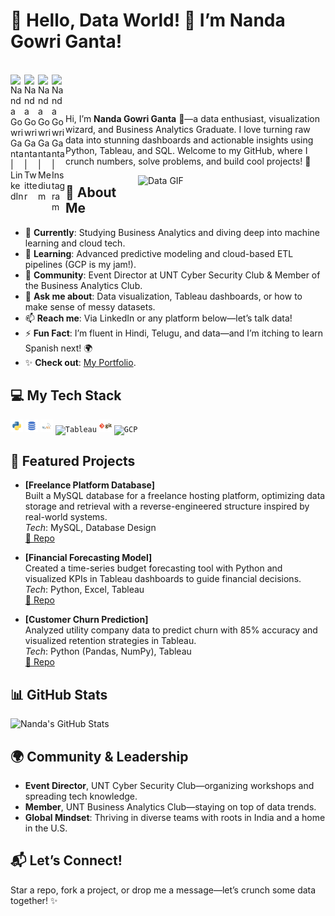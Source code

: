 # 🌟 Hello, Data World! 👋 I’m Nanda Gowri Ganta!

<br/>

<a href="https://www.linkedin.com/in/nanda-gowri-ganta">
  <img align="left" alt="Nanda Gowri Ganta | LinkedIn" width="22px" src="https://cdn.jsdelivr.net/npm/simple-icons@v3/icons/linkedin.svg" />
</a>
<a href="https://twitter.com/[YourTwitterHandle]">
  <img align="left" alt="Nanda Gowri Ganta | Twitter" width="22px" src="https://cdn.jsdelivr.net/npm/simple-icons@v3/icons/twitter.svg" />
</a>
<a href="https://medium.com/@[YourMediumHandle]">
  <img align="left" alt="Nanda Gowri Ganta | Medium" width="22px" src="https://cdn.jsdelivr.net/npm/simple-icons@v3/icons/medium.svg" />
</a>
<a href="https://www.instagram.com/[YourInstagramHandle]">
  <img align="left" alt="Nanda Gowri Ganta | Instagram" width="22px" src="https://cdn.jsdelivr.net/npm/simple-icons@v3/icons/instagram.svg" />
</a>

<br/><br/>

Hi, I’m **Nanda Gowri Ganta** 🙌—a data enthusiast, visualization wizard, and Business Analytics Graduate. I love turning raw data into stunning dashboards and actionable insights using Python, Tableau, and SQL. Welcome to my GitHub, where I crunch numbers, solve problems, and build cool projects! 🚀

<img align="right" alt="Data GIF" width="300" src="https://media.giphy.com/media/v1.Y2lkPTc5MGI3NjExbDM0MG9rczZtbTJkMWkyYzJtbzh6d3I5aW91a3VpN2RtbGRtc3Z3diZlcD12MV9pbnRlcm5hbF9naWZfYnlfaWQmY3Q9Zw/26BRzozg4TCas12Du/giphy.gif" />

## 🧠 About Me

- 🔭 **Currently**: Studying Business Analytics and diving deep into machine learning and cloud tech.
- 🌱 **Learning**: Advanced predictive modeling and cloud-based ETL pipelines (GCP is my jam!).
- 👯 **Community**: Event Director at UNT Cyber Security Club & Member of the Business Analytics Club.
- 💬 **Ask me about**: Data visualization, Tableau dashboards, or how to make sense of messy datasets.
- 📫 **Reach me**: Via LinkedIn or any platform below—let’s talk data!
- ⚡ **Fun Fact**: I’m fluent in Hindi, Telugu, and data—and I’m itching to learn Spanish next! 🌍
- ✨ **Check out**: [My Portfolio](#).

## 💻 My Tech Stack

<code><img height="20" src="https://raw.githubusercontent.com/github/explore/80688e429a7d4ef2fca1e82350fe8e3517d3494d/topics/python/python.png" alt="Python"></code>
<code><img height="20" src="https://raw.githubusercontent.com/github/explore/80688e429a7d4ef2fca1e82350fe8e3517d3494d/topics/sql/sql.png" alt="SQL"></code>
<code><img height="20" src="https://raw.githubusercontent.com/github/explore/80688e429a7d4ef2fca1e82350fe8e3517d3494d/topics/mysql/mysql.png" alt="MySQL"></code>
<code><img height="20" src="https://raw.githubusercontent.com/github/explore/5c058a764ceec4443d1d83785785f92d75b5c668/topics/tableau/tableau.png" alt="Tableau"></code>
<code><img height="20" src="https://raw.githubusercontent.com/github/explore/80688e429a7d4ef2fca1e82350fe8e3517d3494d/topics/git/git.png" alt="Git"></code>
<code><img height="20" src="https://raw.githubusercontent.com/github/explore/80688e429a7d4ef2fca1e82350fe8e3517d3494d/topics/googlecloud/googlecloud.png" alt="GCP"></code>

## 🌟 Featured Projects

- **[Freelance Platform Database]**  
  Built a MySQL database for a freelance hosting platform, optimizing data storage and retrieval with a reverse-engineered structure inspired by real-world systems.  
  *Tech*: MySQL, Database Design  
  [🔗 Repo](#) 

- **[Financial Forecasting Model]**  
  Created a time-series budget forecasting tool with Python and visualized KPIs in Tableau dashboards to guide financial decisions.  
  *Tech*: Python, Excel, Tableau  
  [🔗 Repo](#) 

- **[Customer Churn Prediction]**  
  Analyzed utility company data to predict churn with 85% accuracy and visualized retention strategies in Tableau.  
  *Tech*: Python (Pandas, NumPy), Tableau  
  [🔗 Repo](#) 

## 📊 GitHub Stats

![Nanda's GitHub Stats](https://github-readme-stats.vercel.app/api?username=[YourGitHubUsername]&show_icons=true&hide_border=true&theme=radical)

## 🌍 Community & Leadership

- **Event Director**, UNT Cyber Security Club—organizing workshops and spreading tech knowledge.  
- **Member**, UNT Business Analytics Club—staying on top of data trends.  
- **Global Mindset**: Thriving in diverse teams with roots in India and a home in the U.S.

## 📬 Let’s Connect!

Star a repo, fork a project, or drop me a message—let’s crunch some data together! ✨
